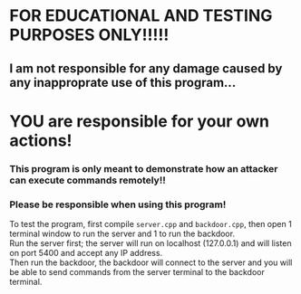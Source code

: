 # FOR EDUCATIONAL AND TESTING PURPOSES ONLY!!!!!  
## I am not responsible for any damage caused by any inapproprate use of this program...
# YOU are responsible for your own actions!
### This program is only meant to demonstrate how an attacker can execute commands remotely!!
### Please be responsible when using this program!

To test the program, first compile `server.cpp` and `backdoor.cpp`, then open 1 terminal window to run the server and 1 to run the backdoor.  
Run the server first; the server will run on localhost (127.0.0.1) and will listen on port 5400 and accept any IP address.  
Then run the backdoor, the backdoor will connect to the server and you will be able to send commands from the server terminal to the backdoor terminal.
